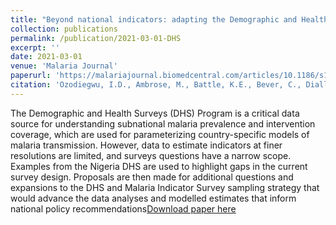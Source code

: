 ```yaml
---
title: "Beyond national indicators: adapting the Demographic and Health Surveys' sampling strategies and questions to better inform subnational malaria intervention policy"
collection: publications
permalink: /publication/2021-03-01-DHS
excerpt: ''
date: 2021-03-01
venue: 'Malaria Journal'
paperurl: 'https://malariajournal.biomedcentral.com/articles/10.1186/s12936-021-03646-w'
citation: 'Ozodiegwu, I.D., Ambrose, M., Battle, K.E., Bever, C., Diallo, O., Galatas, B., Runge, M., Gerardin, J., 2021. Beyond national indicators: adapting the Demographic and Health Surveys’ sampling strategies and questions to better inform subnational malaria intervention policy. Malaria Journal 20, 122. https://doi.org/10.1186/s12936-021-03646-w'
---
```


The Demographic and Health Surveys (DHS) Program is a critical data source for understanding subnational malaria prevalence and intervention coverage, which are used for parameterizing country-specific models of malaria transmission. However, data to estimate indicators at finer resolutions are limited, and surveys questions have a narrow scope. Examples from the Nigeria DHS are used to highlight gaps in the current survey design. Proposals are then made for additional questions and expansions to the DHS and Malaria Indicator Survey sampling strategy that would advance the data analyses and modelled estimates that inform national policy recommendations[Download paper here](https://malariajournal.biomedcentral.com/articles/10.1186/s12936-021-03646-w)